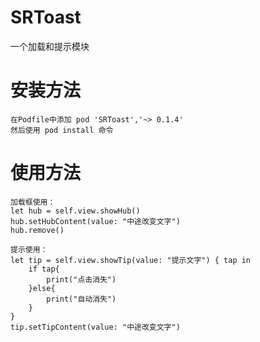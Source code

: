 # SRToast
一个加载和提示模块

# 安装方法
    在Podfile中添加 pod 'SRToast','~> 0.1.4'
    然后使用 pod install 命令
    
# 使用方法
    加载框使用：
    let hub = self.view.showHub()
    hub.setHubContent(value: "中途改变文字")
    hub.remove()

    提示使用：
    let tip = self.view.showTip(value: "提示文字") { tap in
        if tap{
            print("点击消失")
        }else{
            print("自动消失")
        }
    }
    tip.setTipContent(value: "中途改变文字")
